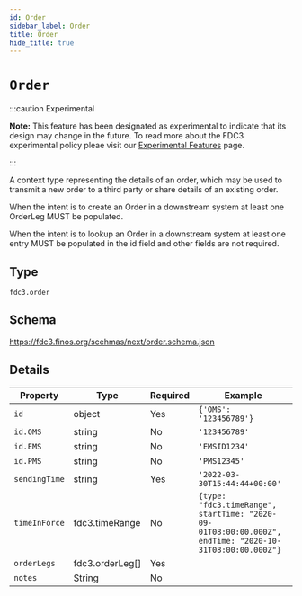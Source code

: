 ```yaml
---
id: Order
sidebar_label: Order
title: Order
hide_title: true
---
```

# `Order`

:::caution Experimental

**Note:** This feature has been designated as experimental to indicate that its design may change in the future.  To read more about the FDC3 experimental policy pleae visit our [Experimental Features](https://fdc3.finos.org/docs/fdc3-compliance#experimental-features) page.

:::

A context type representing the details of an order, which may be used to transmit a new order to a third party or share details of an existing order.

When the intent is to create an Order in a downstream system at least one OrderLeg MUST be populated.

When the intent is to lookup an Order in a downstream system at least one entry MUST be populated in the id field and other fields are not required.

## Type

`fdc3.order`

## Schema

https://fdc3.finos.org/scehmas/next/order.schema.json

## Details

| Property| Type| Required| Example
| -| -| -| -
| `id` | object | Yes | `{'OMS': '123456789'}`
| `id.OMS` | string | No | `'123456789'`
| `id.EMS` | string | No | `'EMSID1234'`
| `id.PMS` | string | No | `'PMS12345'`
| `sendingTime` | string | Yes | `'2022-03-30T15:44:44+00:00'`
| `timeInForce` | fdc3.timeRange| No | `{type: "fdc3.timeRange", startTime: "2020-09-01T08:00:00.000Z", endTime: "2020-10-31T08:00:00.000Z"}`
| `orderLegs` | fdc3.orderLeg[] | Yes | 
| `notes` |  String |  No


